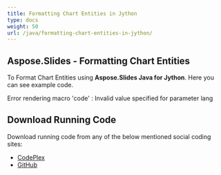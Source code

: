 ```yaml
---
title: Formatting Chart Entities in Jython
type: docs
weight: 50
url: /java/formatting-chart-entities-in-jython/
---
```


## **Aspose.Slides - Formatting Chart Entities**
To Format Chart Entities using **Aspose.Slides Java for Jython**. Here you can see example code.

Error rendering macro 'code' : Invalid value specified for parameter lang
## **Download Running Code**
Download running code from any of the below mentioned social coding sites:

- [CodePlex](https://asposeslidesjavajython.codeplex.com/releases/view/620122)
- [GitHub](https://github.com/aspose-slides/Aspose.Slides-for-Java/releases/tag/Aspose.Slides_Java_for_Jython-v1.0)
